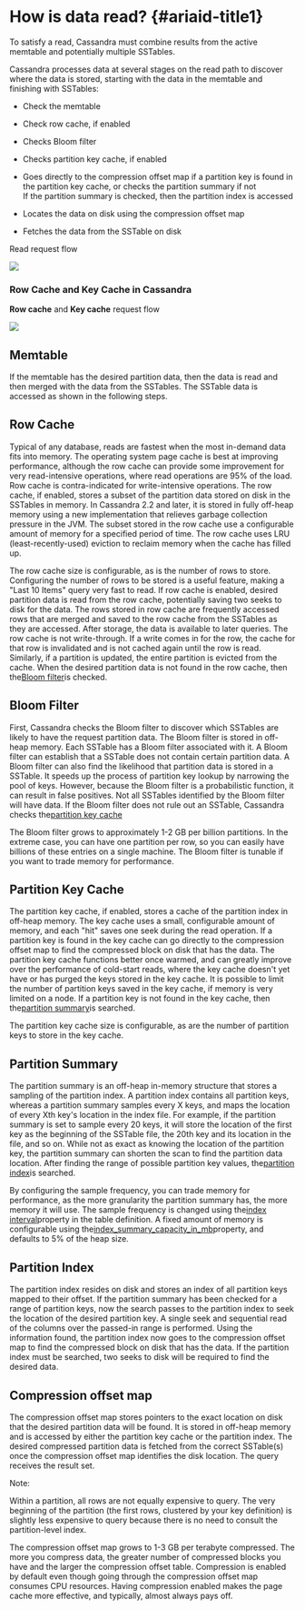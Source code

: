 # How is data read? {#ariaid-title1}

To satisfy a read, Cassandra must combine results from the active memtable and potentially multiple SSTables.

Cassandra processes data at several stages on the read path to discover where the data is stored, starting with the data in the memtable and finishing with SSTables:

* Check the memtable
* Check row cache, if enabled
* Checks Bloom filter
* Checks partition key cache, if enabled
* Goes directly to the compression offset map if a partition key is found in the partition key cache, or checks the partition summary if not  
  If the partition summary is checked, then the partition index is accessed

* Locates the data on disk using the compression offset map

* Fetches the data from the SSTable on disk

Read request flow

![](https://docs.datastax.com/en/cassandra/3.0/cassandra/images/dml_caching-reads_12.png)

### Row Cache and Key Cache in Cassandra

**Row cache** and **Key cache** request flow

![](https://docs.datastax.com/en/cassandra/3.0/cassandra/images/ops_how-cache-works.png)

## Memtable

If the memtable has the desired partition data, then the data is read and then merged with the data from the SSTables. The SSTable data is accessed as shown in the following steps.

## Row Cache

Typical of any database, reads are fastest when the most in-demand data fits into memory. The operating system page cache is best at improving performance, although the row cache can provide some improvement for very read-intensive operations, where read operations are 95% of the load. Row cache is contra-indicated for write-intensive operations. The row cache, if enabled, stores a subset of the partition data stored on disk in the SSTables in memory. In Cassandra 2.2 and later, it is stored in fully off-heap memory using a new implementation that relieves garbage collection pressure in the JVM. The subset stored in the row cache use a configurable amount of memory for a specified period of time. The row cache uses LRU \(least-recently-used\) eviction to reclaim memory when the cache has filled up.

The row cache size is configurable, as is the number of rows to store. Configuring the number of rows to be stored is a useful feature, making a "Last 10 Items" query very fast to read. If row cache is enabled, desired partition data is read from the row cache, potentially saving two seeks to disk for the data. The rows stored in row cache are frequently accessed rows that are merged and saved to the row cache from the SSTables as they are accessed. After storage, the data is available to later queries. The row cache is not write-through. If a write comes in for the row, the cache for that row is invalidated and is not cached again until the row is read. Similarly, if a partition is updated, the entire partition is evicted from the cache. When the desired partition data is not found in the row cache, then the[Bloom filter](https://docs.datastax.com/en/glossary/doc/glossary/gloss_bloom_filter.html)is checked.

## Bloom Filter

First, Cassandra checks the Bloom filter to discover which SSTables are likely to have the request partition data. The Bloom filter is stored in off-heap memory. Each SSTable has a Bloom filter associated with it. A Bloom filter can establish that a SSTable does not contain certain partition data. A Bloom filter can also find the likelihood that partition data is stored in a SSTable. It speeds up the process of partition key lookup by narrowing the pool of keys. However, because the Bloom filter is a probabilistic function, it can result in false positives. Not all SSTables identified by the Bloom filter will have data. If the Bloom filter does not rule out an SSTable, Cassandra checks the[partition key cache](https://docs.datastax.com/en/cassandra/3.0/cassandra/operations/opsConfiguringCaches.html)

The Bloom filter grows to approximately 1-2 GB per billion partitions. In the extreme case, you can have one partition per row, so you can easily have billions of these entries on a single machine. The Bloom filter is tunable if you want to trade memory for performance.

## Partition Key Cache

The partition key cache, if enabled, stores a cache of the partition index in off-heap memory. The key cache uses a small, configurable amount of memory, and each "hit" saves one seek during the read operation. If a partition key is found in the key cache can go directly to the compression offset map to find the compressed block on disk that has the data. The partition key cache functions better once warmed, and can greatly improve over the performance of cold-start reads, where the key cache doesn't yet have or has purged the keys stored in the key cache. It is possible to limit the number of partition keys saved in the key cache, if memory is very limited on a node. If a partition key is not found in the key cache, then the[partition summary](https://docs.datastax.com/en/glossary/doc/glossary/gloss_index_summary.html)is searched.

The partition key cache size is configurable, as are the number of partition keys to store in the key cache.

## Partition Summary

The partition summary is an off-heap in-memory structure that stores a sampling of the partition index. A partition index contains all partition keys, whereas a partition summary samples every X keys, and maps the location of every Xth key's location in the index file. For example, if the partition summary is set to sample every 20 keys, it will store the location of the first key as the beginning of the SSTable file, the 20th key and its location in the file, and so on. While not as exact as knowing the location of the partition key, the partition summary can shorten the scan to find the partition data location. After finding the range of possible partition key values, the[partition index](https://docs.datastax.com/en/glossary/doc/glossary/gloss_primary_index.html)is searched.

By configuring the sample frequency, you can trade memory for performance, as the more granularity the partition summary has, the more memory it will use. The sample frequency is changed using the[index interval](https://docs.datastax.com/en/cql/3.3/cql/cql_reference/cqlCreateTable.html#tabProp)property in the table definition. A fixed amount of memory is configurable using the[index\_summary\_capacity\_in\_mb](https://docs.datastax.com/en/cassandra/3.0/cassandra/configuration/configCassandra_yaml.html#configCassandra_yaml__index_summary_capacity_in_mb)property, and defaults to 5% of the heap size.

## Partition Index

The partition index resides on disk and stores an index of all partition keys mapped to their offset. If the partition summary has been checked for a range of partition keys, now the search passes to the partition index to seek the location of the desired partition key. A single seek and sequential read of the columns over the passed-in range is performed. Using the information found, the partition index now goes to the compression offset map to find the compressed block on disk that has the data. If the partition index must be searched, two seeks to disk will be required to find the desired data.

## Compression offset map

The compression offset map stores pointers to the exact location on disk that the desired partition data will be found. It is stored in off-heap memory and is accessed by either the partition key cache or the partition index. The desired compressed partition data is fetched from the correct SSTable\(s\) once the compression offset map identifies the disk location. The query receives the result set.

Note:

Within a partition, all rows are not equally expensive to query. The very beginning of the partition \(the first rows, clustered by your key definition\) is slightly less expensive to query because there is no need to consult the partition-level index.

The compression offset map grows to 1-3 GB per terabyte compressed. The more you compress data, the greater number of compressed blocks you have and the larger the compression offset table. Compression is enabled by default even though going through the compression offset map consumes CPU resources. Having compression enabled makes the page cache more effective, and typically, almost always pays off.

